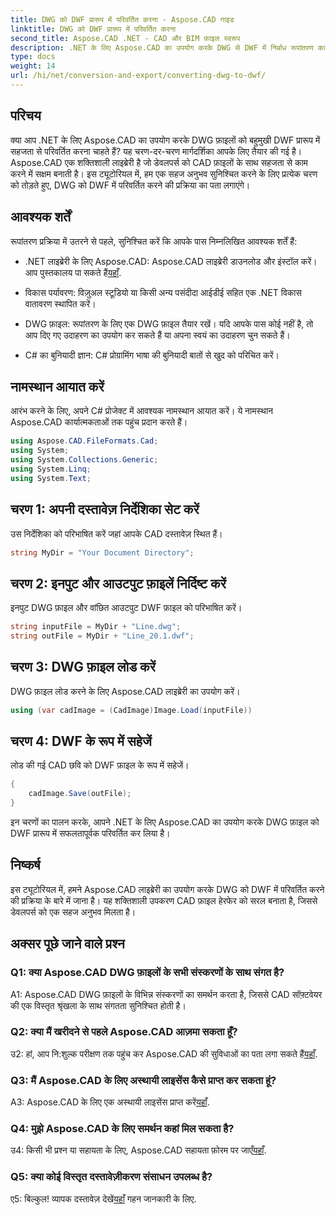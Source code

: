 ```yaml
---
title: DWG को DWF प्रारूप में परिवर्तित करना - Aspose.CAD गाइड
linktitle: DWG को DWF प्रारूप में परिवर्तित करना
second_title: Aspose.CAD .NET - CAD और BIM फ़ाइल स्वरूप
description: .NET के लिए Aspose.CAD का उपयोग करके DWG से DWF में निर्बाध रूपांतरण का अन्वेषण करें। परेशानी मुक्त अनुभव के लिए हमारी चरण-दर-चरण मार्गदर्शिका का पालन करें।
type: docs
weight: 14
url: /hi/net/conversion-and-export/converting-dwg-to-dwf/
---
```

## परिचय

क्या आप .NET के लिए Aspose.CAD का उपयोग करके DWG फ़ाइलों को बहुमुखी DWF प्रारूप में सहजता से परिवर्तित करना चाहते हैं? यह चरण-दर-चरण मार्गदर्शिका आपके लिए तैयार की गई है। Aspose.CAD एक शक्तिशाली लाइब्रेरी है जो डेवलपर्स को CAD फ़ाइलों के साथ सहजता से काम करने में सक्षम बनाती है। इस ट्यूटोरियल में, हम एक सहज अनुभव सुनिश्चित करने के लिए प्रत्येक चरण को तोड़ते हुए, DWG को DWF में परिवर्तित करने की प्रक्रिया का पता लगाएंगे।

## आवश्यक शर्तें

रूपांतरण प्रक्रिया में उतरने से पहले, सुनिश्चित करें कि आपके पास निम्नलिखित आवश्यक शर्तें हैं:

-  .NET लाइब्रेरी के लिए Aspose.CAD: Aspose.CAD लाइब्रेरी डाउनलोड और इंस्टॉल करें। आप पुस्तकालय पा सकते हैं[यहाँ](https://releases.aspose.com/cad/net/).

- विकास पर्यावरण: विज़ुअल स्टूडियो या किसी अन्य पसंदीदा आईडीई सहित एक .NET विकास वातावरण स्थापित करें।

- DWG फ़ाइल: रूपांतरण के लिए एक DWG फ़ाइल तैयार रखें। यदि आपके पास कोई नहीं है, तो आप दिए गए उदाहरण का उपयोग कर सकते हैं या अपना स्वयं का उदाहरण चुन सकते हैं।

- C# का बुनियादी ज्ञान: C# प्रोग्रामिंग भाषा की बुनियादी बातों से खुद को परिचित करें।

## नामस्थान आयात करें

आरंभ करने के लिए, अपने C# प्रोजेक्ट में आवश्यक नामस्थान आयात करें। ये नामस्थान Aspose.CAD कार्यात्मकताओं तक पहुंच प्रदान करते हैं।

```csharp
using Aspose.CAD.FileFormats.Cad;
using System;
using System.Collections.Generic;
using System.Linq;
using System.Text;
```

## चरण 1: अपनी दस्तावेज़ निर्देशिका सेट करें

उस निर्देशिका को परिभाषित करें जहां आपके CAD दस्तावेज़ स्थित हैं।

```csharp
string MyDir = "Your Document Directory";
```

## चरण 2: इनपुट और आउटपुट फ़ाइलें निर्दिष्ट करें

इनपुट DWG फ़ाइल और वांछित आउटपुट DWF फ़ाइल को परिभाषित करें।

```csharp
string inputFile = MyDir + "Line.dwg";
string outFile = MyDir + "Line_20.1.dwf";
```

## चरण 3: DWG फ़ाइल लोड करें

DWG फ़ाइल लोड करने के लिए Aspose.CAD लाइब्रेरी का उपयोग करें।

```csharp
using (var cadImage = (CadImage)Image.Load(inputFile))
```

## चरण 4: DWF के रूप में सहेजें

लोड की गई CAD छवि को DWF फ़ाइल के रूप में सहेजें।

```csharp
{
    cadImage.Save(outFile);
}
```

इन चरणों का पालन करके, आपने .NET के लिए Aspose.CAD का उपयोग करके DWG फ़ाइल को DWF प्रारूप में सफलतापूर्वक परिवर्तित कर लिया है।

## निष्कर्ष

इस ट्यूटोरियल में, हमने Aspose.CAD लाइब्रेरी का उपयोग करके DWG को DWF में परिवर्तित करने की प्रक्रिया के बारे में जाना है। यह शक्तिशाली उपकरण CAD फ़ाइल हेरफेर को सरल बनाता है, जिससे डेवलपर्स को एक सहज अनुभव मिलता है।

## अक्सर पूछे जाने वाले प्रश्न

### Q1: क्या Aspose.CAD DWG फ़ाइलों के सभी संस्करणों के साथ संगत है?

A1: Aspose.CAD DWG फ़ाइलों के विभिन्न संस्करणों का समर्थन करता है, जिससे CAD सॉफ़्टवेयर की एक विस्तृत श्रृंखला के साथ संगतता सुनिश्चित होती है।

### Q2: क्या मैं खरीदने से पहले Aspose.CAD आज़मा सकता हूँ?

 उ2: हां, आप नि:शुल्क परीक्षण तक पहुंच कर Aspose.CAD की सुविधाओं का पता लगा सकते हैं[यहाँ](https://releases.aspose.com/).

### Q3: मैं Aspose.CAD के लिए अस्थायी लाइसेंस कैसे प्राप्त कर सकता हूं?

 A3: Aspose.CAD के लिए एक अस्थायी लाइसेंस प्राप्त करें[यहाँ](https://purchase.aspose.com/temporary-license/).

### Q4: मुझे Aspose.CAD के लिए समर्थन कहां मिल सकता है?

उ4: किसी भी प्रश्न या सहायता के लिए, Aspose.CAD सहायता फ़ोरम पर जाएँ[यहाँ](https://forum.aspose.com/c/cad/19).

### Q5: क्या कोई विस्तृत दस्तावेज़ीकरण संसाधन उपलब्ध है?

 ए5: बिल्कुल! व्यापक दस्तावेज़ देखें[यहाँ](https://reference.aspose.com/cad/net/) गहन जानकारी के लिए.